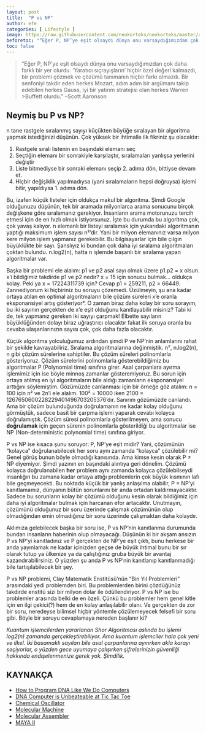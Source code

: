 ```yaml
---
layout: post
title:  "P vs NP"
author: efe
categories: [ Lifestyle ]
image: https://raw.githubusercontent.com/neokorteks/neokorteks/master/assets/images/pvsnp.jpg
beforetoc: "“Eğer P, NP’ye eşit olsaydı dünya onu varsaydığımızdan çok daha farklı bir yer olurdu. ‘Yaratıcı sıçrayışların’ hiçbir özel değeri kalmazdı, bir problemi çözmek ve çözümü tanımanın hiçbir farkı olmazdı. Bir senfoniyi takdir eden herkes Mozart, adım adım bir argümanı takip edebilen herkes Gauss, iyi bir yatırım stratejisi olan herkes Warren Buffett olurdu.” –Scott Aaronson"
toc: false
---
```

>“Eğer P, NP’ye eşit olsaydı dünya onu varsaydığımızdan çok daha farklı bir yer olurdu. ‘Yaratıcı sıçrayışların’ hiçbir özel değeri kalmazdı, bir problemi çözmek ve çözümü tanımanın hiçbir farkı olmazdı. Bir senfoniyi takdir eden herkes Mozart, adım adım bir argümanı takip edebilen herkes Gauss, iyi bir yatırım stratejisi olan herkes Warren >Buffett olurdu.” –Scott Aaronson

## Neymiş bu P vs NP?
n tane rastgele sıralanmış sayıyı küçükten büyüğe sıralayan bir algoritma yapmak istediğinizi düşünün. Çok yüksek bir ihtimalle ilk fikriniz şu olacaktır:

1. Rastgele sıralı listenin en başındaki elemanı seç
2. Seçtiğin elemanı bir sonrakiyle karşılaştır, sıralamaları yanlışsa yerlerini değiştir
3. Liste bitmediyse bir sonraki elemanı seçip 2. adıma dön, bittiyse devam et.
4. Hiçbir değişiklik yapılmadıysa (yani sıralamaların hepsi doğruysa) işlemi bitir, yapıldıysa 1. adıma dön.

Bu, izafen küçük listeler için oldukça makul bir algoritma. Şimdi Google olduğunuzu düşünün, tek bir aramada milyonlarca arama sonucunu birçok değişkene göre sıralamanız gerekiyor. İnsanların arama motorunuzu tercih etmesi için de en hızlı olmak istiyorsunuz. İşte bu durumda bu algoritma çok, çok yavaş kalıyor. n elemanlı bir listeyi sıralamak için yukarıdaki algoritmanın yaptığı maksimum işlem sayısı n²’dir. Yani bir milyon elemanınız varsa milyon kere milyon işlem yapmanız gerekebilir. Bu bilgisayarlar için bile çılgın büyüklükte bir sayı. Şanslıyız ki bundan çok daha iyi sıralama algoritmaları çoktan bulundu. n.log2(n), hatta n işlemde başarılı bir sıralama yapan algoritmalar var.

Başka bir problemi ele alalım: p1 ve p2 asal sayı olmak üzere p1.p2 = x olsun. x’i bildiğimiz takdirde p1 ve p2 nedir? x = 15 için sonucu bulmak… oldukça kolay. Peki ya x = 17224311739 için? Cevap p1 = 259211, p2 = 66449. Zannediyorum ki hiçbiriniz bu soruyu çözemedi. Üzülmeyin, şu ana kadar ortaya atılan en optimal algoritmaların bile çözüm süreleri x’e oranla eksponansiyel artış gösteriyor*. O zaman biraz daha kolay bir soru sorayım, bu iki sayının gerçekten de x’e eşit olduğunu kanıtlayabilir misiniz? Tabi ki de, tek yapmanız gereken iki sayıyı çarpmak! Elbette sayıların büyüklüğünden dolayı biraz uğraştırıcı olacaktır fakat ilk soruya oranla bu cevaba ulaşanlarınızın sayısı çok, çok daha fazla olacaktır.

Küçük algoritma yolculuğumuz ardından şimdi P ve NP’nin anlamlarını rahat bir şekilde kavrayabiliriz. Sıralama algoritmalarına değinmiştik. n², n.log2(n), n gibi çözüm sürelerine sahiptiler. Bu çözüm süreleri polinomlarla gösteriyoruz. Çözüm sürelerini polinomlarla gösterebildiğimiz bu algoritmalar P (Polynomial time) sınıfına girer. Asal çarpanlara ayırma işlemimiz için ise böyle minnoş zamanlar gösteremiyoruz. Bu sorun için ortaya atılmış en iyi algoritmaların bile aldığı zamanların eksponansiyel arttığını söylemiştim. Gözümüzde canlanması için bir örneğe göz atalım: n = 100 için n² ve 2n’i ele alalım. 100² = 10000 iken 2100 = 1267650600228229401496703205376’dır. Sanırım gözümüzde canlandı. Ama bir çözüm bulunduğunda doğrulamanın ne kadar kolay olduğunu görmüştük, sadece basit bir çarpma işlemi yaparak cevabı kolayca doğrulamıştık. Çözüm süresi polinomlarla gösterilmeyen, ama sonucu **doğrulamak** için geçen sürenin polinomlarla gösterildiği bu algoritmalar ise NP (Non-deterministic polynomial time) sınıfına giriyor.

P vs NP ise kısaca şunu soruyor: P, NP’ye eşit midir? Yani, çözümünün “kolayca” doğrulanabilecek her soru aynı zamanda “kolayca” çözülebilir mi? Genel görüş bunun böyle olmadığı kanısında. Ama kimse kesin olarak P ≠ NP diyemiyor. Şimdi yazının en başındaki alıntıya geri dönelim. Çözümü kolayca doğrulanabilen **her** problem aynı zamanda kolayca çözülebilseydi insanlığın bu zamana kadar ortaya attığı problemlerin çok büyük kısmının lafı bile geçmeyecekti. Bu noktada küçük bir yanlış anlaşılma olabilir, P = NP’yi kanıtlamamız, dünyanın bütün sorunlarını bir anda ortadan kaldırmayacaktır. Sadece bu sorunların kolay bir çözümü olduğunu kesin olarak bildiğimiz için daha iyi algoritmalar bulmak için harcanan efor artacaktır. Unutmayın, çözümünü olduğunuz bir soru üzerinde çalışmak çözümünün olup olmadığından emin olmadığınız bir soru üzerinde çalışmaktan daha kolaydır.

Aklımıza gelebilecek başka bir soru ise, P vs NP’nin kanıtlanma durumunda bundan insanların haberinin olup olmayacağı. Düşünün ki bir akşam ansızın P vs NP’yi kanıtladınız ve P gerçekten de NP’ye eşit çıktı, bunu herkese bir anda yayınlamak ne kadar içinizden geçse de büyük ihtimal bunu bir sır olarak tutup ya ülkenize ya da çalıştığınız gruba büyük bir avantaj kazandırabilirsiniz. O yüzden şu anda P vs NP’nin kanıtlanıp kanıtlanmadığı bile tartışılabilecek bir şey.

P vs NP problemi, Clay Matematik Enstitüsü’nün “Bin Yıl Problemleri” arasındaki yedi problemden biri. Bu problemlerden birini çözdüğünüz takdirde enstitü sizi bir milyon dolar ile ödüllendiriyor. P vs NP ise bu problemler arasında belki de en özeli. Çünkü bu problemler hem genel kitle için en ilgi çekici(?) hem de en kolay anlaşılabilir olanı. Ve gerçekten de zor bir soru, neredeyse bilimsel hiçbir yöntemle çözülemeyecek felsefi bir soru gibi. Böyle bir soruyu cevaplamaya nereden başlanır ki?

*Kuantum işlemcilerden yararlanan Shor Algoritması aslında bu işlemi log2(n) zamanda gerçekleştirebiliyor. Ama kuantum işlemciler hala çok yeni ve ilkel. İki basamaklı sayıları bile asal çarpanlarına ayırırken akla karayı seçiyorlar, o yüzden gece uyumaya çalışırken şifrelerinizin güvenliği hakkında endişelenmenize gerek yok. Şimdilik.*


## KAYNAKÇA
- [How to Program DNA Like We Do Computers](https://www.kurzweilai.net/how-to-program-dna-like-we-do-computers)
- [DNA Computer is Unbeateable at Tic Tac Toe](https://www.newscientist.com/article/dn10310-dna-computer-is-unbeatable-at-tic-tac-toe/)
- [Chemical Oscillator](https://en.wikipedia.org/wiki/Chemical_oscillator)
- [Molecular Machine](https://en.wikipedia.org/wiki/Molecular_machine)
- [Molecular Assembler](https://en.wikipedia.org/wiki/Molecular_assembler)
- [MAYA II](https://en.wikipedia.org/wiki/MAYA-II)
